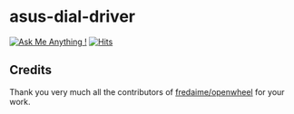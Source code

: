 # asus-dial-driver

[![Ask Me Anything !](https://img.shields.io/badge/Ask%20about-anything-1abc9c.svg)](https://github.com/asus-linux-drivers/asus-dial-driver/issues/new/choose)
[![Hits](https://hits.seeyoufarm.com/api/count/incr/badge.svg?url=https%3A%2F%2Fgithub.com%2Fasus-linux-drivers%2Fasus-dial-driver&count_bg=%2379C83D&title_bg=%23555555&icon=&icon_color=%23E7E7E7&title=hits&edge_flat=false)](https://hits.seeyoufarm.com)        

## Credits

Thank you very much all the contributors of [fredaime/openwheel](https://github.com/fredaime/openwheel) for your work.
